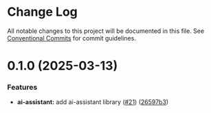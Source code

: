 # Change Log

All notable changes to this project will be documented in this file.
See [Conventional Commits](https://conventionalcommits.org) for commit guidelines.

# 0.1.0 (2025-03-13)


### Features

* **ai-assistant:** add ai-assistant library ([#21](https://github.com/sourcefuse/arc-ng-components/issues/21)) ([26597b3](https://github.com/sourcefuse/arc-ng-components/commit/26597b3f5dc219075473503fd15c7494ea665553))
